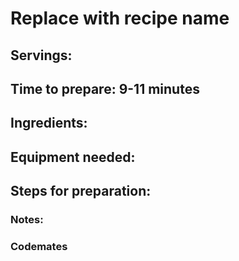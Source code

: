 # Replace with recipe name

## Servings: 

## Time to prepare: 9-11 minutes

## Ingredients:


## Equipment needed:


## Steps for preparation:



### Notes:



### Codemates #
